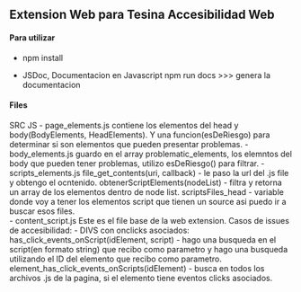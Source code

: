 ## Extension Web para Tesina Accesibilidad Web

#### Para utilizar
- npm install

- JSDoc, Documentacion en Javascript
npm run docs >>> genera la documentacion


#### Files
SRC
    JS
        - page_elements.js
            contiene los elementos del head y body(BodyElements, HeadElements).  Y una funcion(esDeRiesgo) para determinar si son elementos que pueden presentar problemas.
        - body_elements.js
            guardo en el array problematic_elements, los elemntos del body que pueden tener problemas, utilizo esDeRiesgo() para filtrar.
        - scripts_elements.js
            file_get_contents(uri, callback) - le paso la url del .js file y obtengo el ocntenido.
            obtenerScriptElements(nodeList) - filtra y retorna un array de los elementos <script></script> dentro de node list.
            scriptsFiles_head - variable donde voy a tener los elementos script que tienen un source asi puedo ir a buscar esos files.  
        - content_script.js
            Este es el file base de la web extension.
            Casos de issues de accesibilidad:
                - DIVS con onclicks asociados:
                    has_click_events_onScript(idElement, script) - hago una busqueda en el script(en formato string) que recibo como parametro y hago una busqueda utilizando el ID del elemento que recibo como parametro.
                    element_has_click_events_onScripts(idElement) - busca en todos los archivos .js de la pagina, si el elemento tiene eventos clicks asociados.